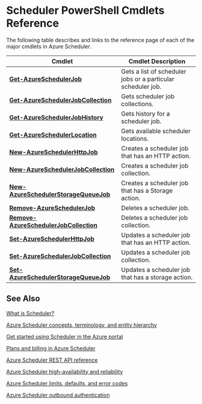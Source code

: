 <properties
 pageTitle="Scheduler PowerShell Cmdlets Reference"
 description="Scheduler PowerShell Cmdlets Reference"
 services="scheduler"
 documentationCenter=".NET"
 authors="krisragh"
 manager="dwrede"
 editor=""/>
<tags
 ms.service="scheduler"
 ms.workload="infrastructure-services"
 ms.tgt_pltfrm="na"
 ms.devlang="dotnet"
 ms.topic="article"
 ms.date="06/30/2016"
 ms.author="krisragh"/>

# Scheduler PowerShell Cmdlets Reference

The following table describes and links to the reference page of each of the major cmdlets in Azure Scheduler.

|Cmdlet|Cmdlet Description|
|---|---|
|**[Get-AzureSchedulerJob](https://msdn.microsoft.com/library/azure/dn722516.aspx)**|Gets a list of scheduler jobs or a particular scheduler job.|
|**[Get-AzureSchedulerJobCollection](https://msdn.microsoft.com/library/azure/dn722471.aspx)**|Gets scheduler job collections.|
|**[Get-AzureSchedulerJobHistory](https://msdn.microsoft.com/library/azure/dn722514.aspx)**|Gets history for a scheduler job.|
|**[Get-AzureSchedulerLocation](https://msdn.microsoft.com/library/azure/dn722505.aspx)**|Gets available scheduler locations.|
|**[New-AzureSchedulerHttpJob](https://msdn.microsoft.com/library/azure/dn722492.aspx)**|Creates a scheduler job that has an HTTP action.|
|**[New-AzureSchedulerJobCollection](https://msdn.microsoft.com/library/azure/dn759640.aspx)**|Creates a scheduler job collection.|
|**[New-AzureSchedulerStorageQueueJob](https://msdn.microsoft.com/library/azure/dn722518.aspx)**|Creates a scheduler job that has a Storage action.|
|**[Remove-AzureSchedulerJob](https://msdn.microsoft.com/library/azure/dn722477.aspx)**|Deletes a scheduler job.|
|**[Remove-AzureSchedulerJobCollection](https://msdn.microsoft.com/library/azure/dn722530.aspx)**|Deletes a scheduler job collection.|
|**[Set-AzureSchedulerHttpJob](https://msdn.microsoft.com/library/azure/dn722474.aspx)**|Updates a scheduler job that has an HTTP action.|
|**[Set-AzureSchedulerJobCollection](https://msdn.microsoft.com/library/azure/dn759626.aspx)**|Updates a scheduler job collection.|
|**[Set-AzureSchedulerStorageQueueJob](https://msdn.microsoft.com/library/azure/dn722476.aspx)**|Updates a scheduler job that has a storage action.|


## See Also


 [What is Scheduler?](scheduler-intro.md)

 [Azure Scheduler concepts, terminology, and entity hierarchy](scheduler-concepts-terms.md)

 [Get started using Scheduler in the Azure portal](scheduler-get-started-portal.md)

 [Plans and billing in Azure Scheduler](scheduler-plans-billing.md)

 [Azure Scheduler REST API reference](https://msdn.microsoft.com/library/mt629143)

 [Azure Scheduler high-availability and reliability](scheduler-high-availability-reliability.md)

 [Azure Scheduler limits, defaults, and error codes](scheduler-limits-defaults-errors.md)

 [Azure Scheduler outbound authentication](scheduler-outbound-authentication.md)
